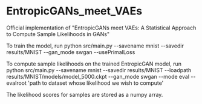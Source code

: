 # EntropicGANs_meet_VAEs
Official implementation of "EntropicGANs meet VAEs: A Statistical Approach to Compute Sample Likelihoods in GANs"

To train the model, run
python src/main.py --savename mnist --savedir results/MNIST --gan_mode swgan --usePrimalLoss

To compute sample likelihoods on the trained EntropicGAN model, run
python src/main.py --savename mnist --savedir results/MNIST --loadpath results/MNIST/models/model_5000.ckpt --gan_mode swgan --mode eval --evalroot 'path to dataset whose likelihood we wish to compute'

The likelihood scores for samples are stored as a numpy array.
